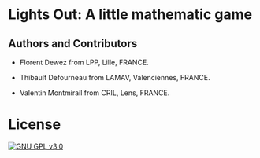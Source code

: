 # Lights Out: A little mathematic game


## Authors and Contributors

* Florent Dewez from LPP, Lille, FRANCE.

* Thibault Defourneau from LAMAV, Valenciennes, FRANCE.

* Valentin Montmirail from CRIL, Lens, FRANCE.

# License

[![GNU GPL v3.0](http://www.gnu.org/graphics/gplv3-127x51.png)](http://www.gnu.org/licenses/gpl.html)
